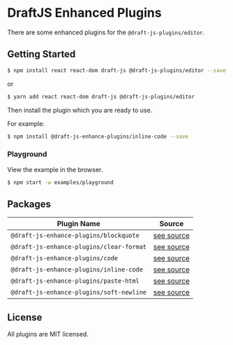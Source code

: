 # DraftJS Enhanced Plugins

There are some enhanced plugins for the `@draft-js-plugins/editor`.

## Getting Started

```bash
$ npm install react react-dom draft-js @draft-js-plugins/editor --save
```

or

```bash
$ yarn add react react-dom draft-js @draft-js-plugins/editor
```

Then install the plugin which you are ready to use.

For example:

```bash
$ npm install @draft-js-enhance-plugins/inline-code --save
```

### Playground

View the example in the browser.

```bash
$ npm start -w examples/playground
```

## Packages

| Plugin Name                              | Source                                 |
| ---------------------------------------- | -------------------------------------- |
| `@draft-js-enhance-plugins/blockquote`   | [see source](./packages/blockquote/)   |
| `@draft-js-enhance-plugins/clear-format` | [see source](./packages/clear-format/) |
| `@draft-js-enhance-plugins/code`         | [see source](./packages/code/)         |
| `@draft-js-enhance-plugins/inline-code`  | [see source](./packages/inline-code/)  |
| `@draft-js-enhance-plugins/paste-html`   | [see source](./packages/paste-html/)   |
| `@draft-js-enhance-plugins/soft-newline` | [see source](./packages/soft-newline/) |

## License

All plugins are MIT licensed.
